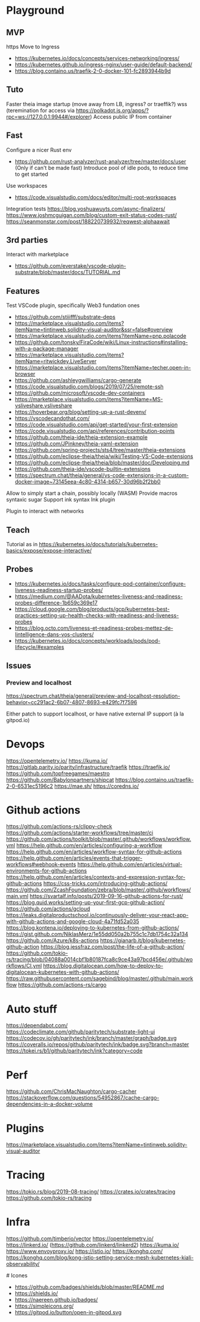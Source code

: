 # Playground

## MVP

https
Move to Ingress
* https://kubernetes.io/docs/concepts/services-networking/ingress/
* https://kubernetes.github.io/ingress-nginx/user-guide/default-backend/
* https://blog.containo.us/traefik-2-0-docker-101-fc2893944b9d

## Tuto

Faster theia image startup (move away from LB, ingress? or traeffik?)
wss (teremination for access via https://polkadot.js.org/apps/?rpc=ws://127.0.0.1:9944#/explorer)
Access public IP from container

## Fast

Configure a nicer Rust env
* https://github.com/rust-analyzer/rust-analyzer/tree/master/docs/user
(Only if can't be made fast) Introduce pool of idle pods, to reduce time to get started

Use workspaces
* https://code.visualstudio.com/docs/editor/multi-root-workspaces

Integration tests
https://blog.yoshuawuyts.com/async-finalizers/
https://www.joshmcguigan.com/blog/custom-exit-status-codes-rust/
https://seanmonstar.com/post/188220739932/reqwest-alphaawait

## 3rd parties

Interact with marketplace
* https://github.com/everstake/vscode-plugin-substrate/blob/master/docs/TUTORIAL.md

## Features

Test VSCode plugin, specifically Web3 fundation ones
* https://github.com/stiiifff/substrate-deps
* https://marketplace.visualstudio.com/items?itemName=tintinweb.solidity-visual-auditor&ssr=false#overview
* https://marketplace.visualstudio.com/items?itemName=pnp.polacode
* https://github.com/tonsky/FiraCode/wiki/Linux-instructions#installing-with-a-package-manager
* https://marketplace.visualstudio.com/items?itemName=ritwickdey.LiveServer
* https://marketplace.visualstudio.com/items?itemName=techer.open-in-browser
* https://github.com/ashleygwilliams/cargo-generate
* https://code.visualstudio.com/blogs/2019/07/25/remote-ssh
* https://github.com/microsoft/vscode-dev-containers
* https://marketplace.visualstudio.com/items?itemName=MS-vsliveshare.vsliveshare
* https://hoverbear.org/blog/setting-up-a-rust-devenv/
* https://vscodecandothat.com/
* https://code.visualstudio.com/api/get-started/your-first-extension
* https://code.visualstudio.com/api/references/contribution-points
* https://github.com/theia-ide/theia-extension-example
* https://github.com/JPinkney/theia-yaml-extension
* https://github.com/spring-projects/sts4/tree/master/theia-extensions
* https://github.com/eclipse-theia/theia/wiki/Testing-VS-Code-extensions
* https://github.com/eclipse-theia/theia/blob/master/doc/Developing.md
* https://github.com/theia-ide/vscode-builtin-extensions
* https://spectrum.chat/theia/general/vs-code-extensions-in-a-custom-docker-image~73145eea-4c80-4314-b657-30d96b2f2bb0

Allow to simply start a chain, possibly locally (WASM)
Provide macros syntaxic sugar
Support ink syntax 
Ink plugin

Plugin to interact with networks

## Teach

Tutorial as in https://kubernetes.io/docs/tutorials/kubernetes-basics/expose/expose-interactive/

## Probes

* https://kubernetes.io/docs/tasks/configure-pod-container/configure-liveness-readiness-startup-probes/
* https://medium.com/@AADota/kubernetes-liveness-and-readiness-probes-difference-1b659c369e17
* https://cloud.google.com/blog/products/gcp/kubernetes-best-practices-setting-up-health-checks-with-readiness-and-liveness-probes
* https://blog.octo.com/liveness-et-readiness-probes-mettez-de-lintelligence-dans-vos-clusters/
* https://kubernetes.io/docs/concepts/workloads/pods/pod-lifecycle/#examples

## Issues

### Preview and localhost

https://spectrum.chat/theia/general/preview-and-localhost-resolution-behavior~cc291ac2-6b07-4807-8693-e429fc7f7596

Either patch to support localhost, or have native external IP support (à la gitpod.io)

# Devops

https://opentelemetry.io/
https://kuma.io/
https://gitlab.parity.io/parity/infrastructure/traefik
https://traefik.io/
https://github.com/topfreegames/maestro
https://github.com/Babylonpartners/shipcat
https://blog.containo.us/traefik-2-0-6531ec5196c2
https://mae.sh/
https://coredns.io/

# Github actions

https://github.com/actions-rs/clippy-check
https://github.com/actions/starter-workflows/tree/master/ci
https://github.com/actions/toolkit/blob/master/.github/workflows/workflow.yml
https://help.github.com/en/articles/configuring-a-workflow
https://help.github.com/en/articles/workflow-syntax-for-github-actions
https://help.github.com/en/articles/events-that-trigger-workflows#webhook-events
https://help.github.com/en/articles/virtual-environments-for-github-actions
https://help.github.com/en/articles/contexts-and-expression-syntax-for-github-actions
https://css-tricks.com/introducing-github-actions/
https://github.com/ZcashFoundation/zebra/blob/master/.github/workflows/main.yml
https://svartalf.info/posts/2019-09-16-github-actions-for-rust/
https://blog.quid.works/setting-up-your-first-gcp-github-action/ 
https://github.com/actions/gcloud
https://leaks.digitalproductschool.io/continuously-deliver-your-react-app-with-github-actions-and-google-cloud-4a71fd52a035
https://blog.kontena.io/deploying-to-kubernetes-from-github-actions/
https://gist.github.com/NiklasMerz/1e55dd050a2b755c1c7db1754c32a134
https://github.com/Azure/k8s-actions
https://gianarb.it/blog/kubernetes-github-action
https://blog.jessfraz.com/post/the-life-of-a-github-action/
https://github.com/tokio-rs/tracing/blob/04088a0014cbf1b80187fca8c9ce43a97bcd456e/.github/workflows/CI.yml
https://blog.digitalocean.com/how-to-deploy-to-digitalocean-kubernetes-with-github-actions/
https://raw.githubusercontent.com/sagebind/blog/master/.github/main.workflow
https://github.com/actions-rs/cargo

# Auto stuff

https://dependabot.com/
https://codeclimate.com/github/paritytech/substrate-light-ui
https://codecov.io/gh/paritytech/ink/branch/master/graph/badge.svg
https://coveralls.io/repos/github/paritytech/ink/badge.svg?branch=master
https://tokei.rs/b1/github/paritytech/ink?category=code

# Perf

https://github.com/ChrisMacNaughton/cargo-cacher
https://stackoverflow.com/questions/54952867/cache-cargo-dependencies-in-a-docker-volume

# Plugins

https://marketplace.visualstudio.com/items?itemName=tintinweb.solidity-visual-auditor

# Tracing

https://tokio.rs/blog/2019-08-tracing/
https://crates.io/crates/tracing
https://github.com/tokio-rs/tracing

# Infra

https://github.com/timberio/vector
https://opentelemetry.io/
https://linkerd.io/ (https://github.com/linkerd/linkerd2)
https://kuma.io/
https://www.envoyproxy.io/
https://istio.io/
https://konghq.com/
https://konghq.com/blog/kong-istio-setting-service-mesh-kubernetes-kiali-observability/

# Icones

* https://github.com/badges/shields/blob/master/README.md
* https://shields.io/
* https://naereen.github.io/badges/
* https://simpleicons.org/
* https://gitpod.io/button/open-in-gitpod.svg